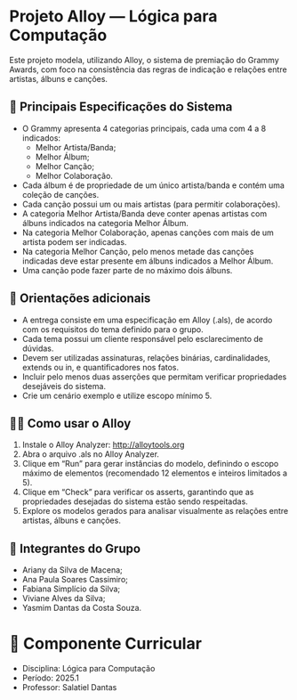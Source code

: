 # Projeto Alloy — Lógica para Computação

Este projeto modela, utilizando Alloy, o sistema de premiação do Grammy Awards, com foco na consistência das regras de indicação e relações entre artistas, álbuns e canções.

## 🧩 Principais Especificações do Sistema

- O Grammy apresenta 4 categorias principais, cada uma com 4 a 8 indicados:
    - Melhor Artista/Banda;
    - Melhor Álbum;
    - Melhor Canção;
    - Melhor Colaboração.
- Cada álbum é de propriedade de um único artista/banda e contém uma coleção de canções.
- Cada canção possui um ou mais artistas (para permitir colaborações).
- A categoria Melhor Artista/Banda deve conter apenas artistas com álbuns indicados na categoria Melhor Álbum.
- Na categoria Melhor Colaboração, apenas canções com mais de um artista podem ser indicadas.
- Na categoria Melhor Canção, pelo menos metade das canções indicadas deve estar presente em álbuns indicados a Melhor Álbum.
- Uma canção pode fazer parte de no máximo dois álbuns.

## 📌 Orientações adicionais

- A entrega consiste em uma especificação em Alloy (.als), de acordo com os requisitos do tema definido para o grupo.
- Cada tema possui um cliente responsável pelo esclarecimento de dúvidas.
- Devem ser utilizadas assinaturas, relações binárias, cardinalidades, extends ou in, e quantificadores nos fatos.
- Incluir pelo menos duas asserções que permitam verificar propriedades desejáveis do sistema.
- Crie um cenário exemplo e utilize escopo mínimo 5.

## 👨‍💻 Como usar o Alloy

1. Instale o Alloy Analyzer: http://alloytools.org
2. Abra o arquivo .als no Alloy Analyzer.
3. Clique em “Run” para gerar instâncias do modelo, definindo o escopo máximo de elementos (recomendado 12 elementos e inteiros limitados a 5).
4. Clique em “Check” para verificar os asserts, garantindo que as propriedades desejadas do sistema estão sendo respeitadas.
5. Explore os modelos gerados para analisar visualmente as relações entre artistas, álbuns e canções.

## 👥 Integrantes do Grupo

- Ariany da Silva de Macena;
- Ana Paula Soares Cassimiro;
- Fabiana Simplício da Silva;
- Viviane Alves da Silva;
- Yasmim Dantas da Costa Souza.

# 📘 Componente Curricular

- Disciplina: Lógica para Computação
- Período: 2025.1
- Professor: Salatiel Dantas